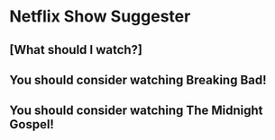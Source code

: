 # Netflix Show Suggester
## [What should I watch?]
## You should consider watching Breaking Bad!
## You should consider watching The Midnight Gospel!
